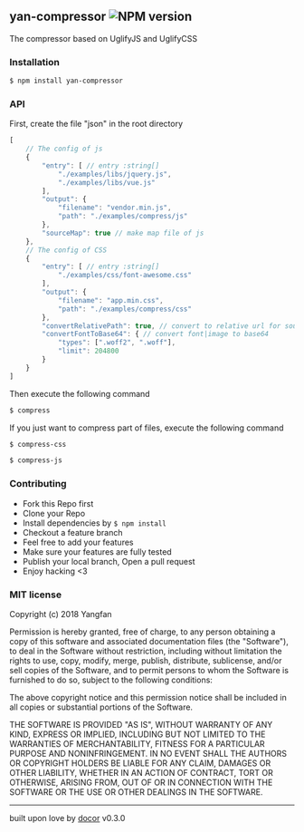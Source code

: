 ## yan-compressor ![NPM version](https://img.shields.io/npm/v/yan-compressor.svg?style=flat)

The compressor based on UglifyJS and UglifyCSS

### Installation
```bash
$ npm install yan-compressor
```

### API

First, create the file "json" in the root directory

```js
[
    // The config of js
    {
        "entry": [ // entry :string[]
            "./examples/libs/jquery.js",
            "./examples/libs/vue.js"
        ],
        "output": {
            "filename": "vendor.min.js",
            "path": "./examples/compress/js"
        },
        "sourceMap": true // make map file of js
    },
    // The config of CSS
    {
        "entry": [ // entry :string[]
            "./examples/css/font-awesome.css"
        ],
        "output": {
            "filename": "app.min.css",
            "path": "./examples/compress/css"
        },
        "convertRelativePath": true, // convert to relative url for source css
        "convertFontToBase64": { // convert font|image to base64 
            "types": [".woff2", ".woff"],
            "limit": 204800
        }
    }
]
```

Then execute the following command

```bash
$ compress
```

If you just want to compress part of files, execute the following command

```bash
$ compress-css
```

```bash
$ compress-js
```

### Contributing
- Fork this Repo first
- Clone your Repo
- Install dependencies by `$ npm install`
- Checkout a feature branch
- Feel free to add your features
- Make sure your features are fully tested
- Publish your local branch, Open a pull request
- Enjoy hacking <3

### MIT license
Copyright (c) 2018 Yangfan

Permission is hereby granted, free of charge, to any person obtaining a copy
of this software and associated documentation files (the &quot;Software&quot;), to deal
in the Software without restriction, including without limitation the rights
to use, copy, modify, merge, publish, distribute, sublicense, and/or sell
copies of the Software, and to permit persons to whom the Software is
furnished to do so, subject to the following conditions:

The above copyright notice and this permission notice shall be included in
all copies or substantial portions of the Software.

THE SOFTWARE IS PROVIDED &quot;AS IS&quot;, WITHOUT WARRANTY OF ANY KIND, EXPRESS OR
IMPLIED, INCLUDING BUT NOT LIMITED TO THE WARRANTIES OF MERCHANTABILITY,
FITNESS FOR A PARTICULAR PURPOSE AND NONINFRINGEMENT. IN NO EVENT SHALL THE
AUTHORS OR COPYRIGHT HOLDERS BE LIABLE FOR ANY CLAIM, DAMAGES OR OTHER
LIABILITY, WHETHER IN AN ACTION OF CONTRACT, TORT OR OTHERWISE, ARISING FROM,
OUT OF OR IN CONNECTION WITH THE SOFTWARE OR THE USE OR OTHER DEALINGS IN
THE SOFTWARE.

---
built upon love by [docor](https://github.com/turingou/docor.git) v0.3.0
